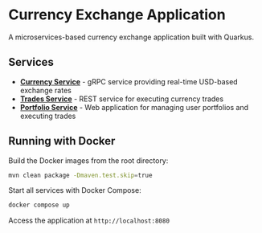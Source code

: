 # Currency Exchange Application

A microservices-based currency exchange application built with Quarkus.

## Services

- **[Currency Service](currency/README.md)** - gRPC service providing real-time USD-based exchange rates
- **[Trades Service](trades/README.md)** - REST service for executing currency trades
- **[Portfolio Service](portfolio/README.md)** - Web application for managing user portfolios and executing trades

## Running with Docker

Build the Docker images from the root directory:

```bash
mvn clean package -Dmaven.test.skip=true
```

Start all services with Docker Compose:

```bash
docker compose up
```

Access the application at `http://localhost:8080`